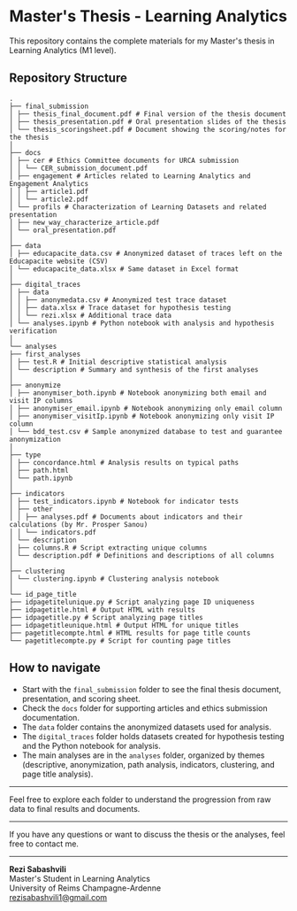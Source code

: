 # Master's Thesis - Learning Analytics

This repository contains the complete materials for my Master's thesis in Learning Analytics (M1 level).

## Repository Structure
```
.
├── final_submission
│ ├── thesis_final_document.pdf # Final version of the thesis document
│ ├── thesis_presentation.pdf # Oral presentation slides of the thesis
│ └── thesis_scoringsheet.pdf # Document showing the scoring/notes for the thesis
│
├── docs
│ ├── cer # Ethics Committee documents for URCA submission
│ │ └── CER_submission_document.pdf
│ ├── engagement # Articles related to Learning Analytics and Engagement Analytics
│ │ ├── article1.pdf
│ │ └── article2.pdf
│ └── profils # Characterization of Learning Datasets and related presentation
│ ├── new_way_characterize_article.pdf
│ └── oral_presentation.pdf
│
├── data
│ ├── educapacite_data.csv # Anonymized dataset of traces left on the Educapacite website (CSV)
│ └── educapacite_data.xlsx # Same dataset in Excel format
│
├── digital_traces
│ ├── data
│ │ ├── anonymedata.csv # Anonymized test trace dataset
│ │ ├── data.xlsx # Trace dataset for hypothesis testing
│ │ └── rezi.xlsx # Additional trace data
│ └── analyses.ipynb # Python notebook with analysis and hypothesis verification
│
└── analyses
├── first_analyses
│ ├── test.R # Initial descriptive statistical analysis
│ └── description # Summary and synthesis of the first analyses
│
├── anonymize
│ ├── anonymiser_both.ipynb # Notebook anonymizing both email and visit IP columns
│ ├── anonymiser_email.ipynb # Notebook anonymizing only email column
│ ├── anonymiser_visitIp.ipynb # Notebook anonymizing only visit IP column
│ └── bdd_test.csv # Sample anonymized database to test and guarantee anonymization
│
├── type
│ ├── concordance.html # Analysis results on typical paths
│ ├── path.html
│ └── path.ipynb
│
├── indicators
│ ├── test_indicators.ipynb # Notebook for indicator tests
│ ├── other
│ │ ├── analyses.pdf # Documents about indicators and their calculations (by Mr. Prosper Sanou)
│ │ └── indicators.pdf
│ └── description
│ ├── columns.R # Script extracting unique columns
│ └── description.pdf # Definitions and descriptions of all columns
│
├── clustering
│ └── clustering.ipynb # Clustering analysis notebook
│
└── id_page_title
├── idpagetitelunique.py # Script analyzing page ID uniqueness
├── idpagetitle.html # Output HTML with results
├── idpagetitle.py # Script analyzing page titles
├── idpagetitleunique.html # Output HTML for unique titles
├── pagetitlecompte.html # HTML results for page title counts
└── pagetitlecompte.py # Script for counting page titles
```

## How to navigate

- Start with the `final_submission` folder to see the final thesis document, presentation, and scoring sheet.
- Check the `docs` folder for supporting articles and ethics submission documentation.
- The `data` folder contains the anonymized datasets used for analysis.
- The `digital_traces` folder holds datasets created for hypothesis testing and the Python notebook for analysis.
- The main analyses are in the `analyses` folder, organized by themes (descriptive, anonymization, path analysis, indicators, clustering, and page title analysis).

---

Feel free to explore each folder to understand the progression from raw data to final results and documents.

---

If you have any questions or want to discuss the thesis or the analyses, feel free to contact me.

---

**Rezi Sabashvili**  
Master's Student in Learning Analytics  
University of Reims Champagne-Ardenne  
rezisabashvili1@gmail.com
